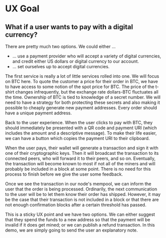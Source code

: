 UX Goal
==

What if a user wants to pay with a digital currency?
--

There are pretty much two options.  We could either ...

- ... use a payment provider who will accept a variety of digital currencies,
  and credit either US dollars or digital currency to our account.
- ... set ourselves up to accept digital currencies. 

The first service is really a lot of little services rolled into one.  We will
focus on BTC here.  To quote the customer a price for their order in BTC, we
have to have access to some notion of the spot price for BTC.  The price of the
t-shirt changes infrequently, but the exchange rate dollars-BTC fluctuates all
the time.  Ownership of BTC is tied to knowledge of a secret number.  We will
need to have a strategy for both protecting these secrets and also making it
possible to cheaply generate new payment addresses.  Every order should have a
unique payment address.  

Back to the user experience.  When the user clicks to pay with BTC, they should
immediately be presented with a QR code and payment URI (which includes the
amount and a descriptive message).  To make their life easier, we can have a
button which copies the payment URI to their clipboard.  

When the user pays, their wallet will generate a transaction and sign it with
one of their cryptographic keys.  Then it will broadcast the transaction to its
connected peers, who will forward it to their peers, and so on.   Eventually,
the transaction will become known to most if not all of the miners and will
probably be included in a block at some point.  There is no need for this
process to finish before we give the user some feedback.

Once we see the transaction in our node's mempool, we can inform the user that
the order is being processed.  Ordinarily, the next communication to the user
will be to let them know their order has shipped.  However, it may be the case
that their transaction is not included in a block or that there are not enough
confirmation blocks after a certain threshold has passed.

This is a sticky UX point and we have two options.  We can either suggest that
they spend the funds to a new address so that the payment will be invalid if it
does get mined; or we can publish a refund transaction.  In this demo, we are
simply going to send the user an explanatory note. 
